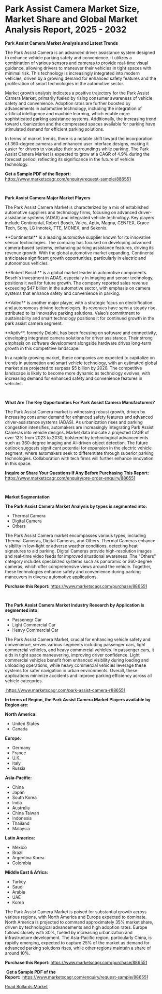 <p><h1>Park Assist Camera Market Size, Market Share and Global Market Analysis Report, 2025 - 2032</h1></p><p><strong>Park Assist Camera Market Analysis and Latest Trends</strong></p>
<p><p>The Park Assist Camera is an advanced driver assistance system designed to enhance vehicle parking safety and convenience. It utilizes a combination of various sensors and cameras to provide real-time visual guidance, allowing drivers to maneuver their vehicles in tight spaces with minimal risk. This technology is increasingly integrated into modern vehicles, driven by a growing demand for enhanced safety features and the proliferation of smart technologies in the automotive sector.</p><p>Market growth analysis indicates a positive trajectory for the Park Assist Camera Market, primarily fueled by rising consumer awareness of vehicle safety and convenience. Adoption rates are further boosted by advancements in automotive technology, including the integration of artificial intelligence and machine learning, which enable more sophisticated parking assistance systems. Additionally, the increasing trend toward urbanization and the compressed spaces available for parking have stimulated demand for efficient parking solutions.</p><p>In terms of market trends, there is a notable shift toward the incorporation of 360-degree cameras and enhanced user interface designs, making it easier for drivers to visualize their surroundings while parking. The Park Assist Camera Market is expected to grow at a CAGR of 4.9% during the forecast period, reflecting its significance in the future of vehicle technology.</p></p>
<p><strong>Get a Sample PDF of the Report:&nbsp;</strong> <a href="https://www.marketscagr.com/enquiry/request-sample/886551?utm_campaign=2796&utm_medium=2&utm_source=Github&utm_content=ia&utm_term=30032025&utm_id=park-assist-camera">https://www.marketscagr.com/enquiry/request-sample/886551</a></p>
<p>&nbsp;</p>
<p><strong>Park Assist Camera Major Market Players</strong></p>
<p><p>The Park Assist Camera Market is characterized by a mix of established automotive suppliers and technology firms, focusing on advanced driver-assistance systems (ADAS) and integrated vehicle technology. Key players include Continental, Robert Bosch, Valeo, Aptiv, Magna, GENTEX, Grace Tech, Sony, LG Innotek, TTE, MCNEX, and Sekonix.</p><p>**Continental** is a leading automotive supplier known for its innovative sensor technologies. The company has focused on developing advanced camera-based systems, enhancing parking assistance features, driving its revenue growth. With the global automotive market expanding, Continental anticipates significant growth opportunities, particularly in electric and autonomous vehicles.</p><p>**Robert Bosch** is a global market leader in automotive components. Bosch's investment in ADAS, especially in imaging and sensor technology, positions it well for future growth. The company reported sales revenue exceeding $47 billion in the automotive sector, with emphasis on camera systems that enhance safety and convenience in parking.</p><p>**Valeo** is another major player, with a strategic focus on electrification and autonomous driving technologies. Its revenues have seen a steady rise, attributed to its innovative parking solutions. Valeo’s commitment to sustainability and smart technology positions it for continued growth in the park assist camera segment.</p><p>**Aptiv**, formerly Delphi, has been focusing on software and connectivity, developing integrated camera solutions for driver assistance. Their strong emphasis on software development alongside hardware drives long-term growth in this competitive landscape.</p><p>In a rapidly growing market, these companies are expected to capitalize on trends in automation and smart vehicle technology, with an estimated global market size projected to surpass $5 billion by 2026. The competitive landscape is likely to become more dynamic as technology evolves, with increasing demand for enhanced safety and convenience features in vehicles.</p></p>
<p>&nbsp;</p>
<p><strong>What Are The Key Opportunities For Park Assist Camera Manufacturers?</strong></p>
<p><p>The Park Assist Camera market is witnessing robust growth, driven by increasing consumer demand for enhanced safety features and advanced driver-assistance systems (ADAS). As urbanization rises and parking congestion intensifies, automakers are increasingly integrating Park Assist Cameras into vehicle designs. Market data indicate a projected CAGR of over 12% from 2023 to 2030, bolstered by technological advancements such as 360-degree imaging and AI-driven object detection. The future outlook suggests significant potential for expansion in the electric vehicle segment, where automakers seek to differentiate through superior parking technologies. Collaboration with tech firms will further enhance innovation in this space.</p></p>
<p><strong>Inquire or Share Your Questions If Any Before Purchasing This Report:</strong> <a href="https://www.marketscagr.com/enquiry/pre-order-enquiry/886551?utm_campaign=2796&utm_medium=2&utm_source=Github&utm_content=ia&utm_term=30032025&utm_id=park-assist-camera">https://www.marketscagr.com/enquiry/pre-order-enquiry/886551</a></p>
<p>&nbsp;</p>
<p><strong>Market Segmentation</strong></p>
<p><strong>The Park Assist Camera Market Analysis by types is segmented into:</strong></p>
<p><ul><li>Thermal Camera</li><li>Digital Camera</li><li>Others</li></ul></p>
<p><p>The Park Assist Camera market encompasses various types, including Thermal Cameras, Digital Cameras, and Others. Thermal Cameras enhance visibility in low-light or adverse weather conditions, detecting heat signatures to aid parking. Digital Cameras provide high-resolution images and real-time video feeds for improved situational awareness. The "Others" category includes specialized systems such as panoramic or 360-degree cameras, which offer comprehensive views around the vehicle. Together, these technologies enhance safety and convenience during parking maneuvers in diverse automotive applications.</p></p>
<p><strong>Purchase this Report:&nbsp;</strong><a href="https://www.marketscagr.com/purchase/886551?utm_campaign=2796&utm_medium=2&utm_source=Github&utm_content=ia&utm_term=30032025&utm_id=park-assist-camera">https://www.marketscagr.com/purchase/886551</a></p>
<p>&nbsp;</p>
<p><strong>The Park Assist Camera Market Industry Research by Application is segmented into:</strong></p>
<p><ul><li>Passenegr Car</li><li>Light Commercial Car</li><li>Heavy Commercial Car</li></ul></p>
<p><p>The Park Assist Camera Market, crucial for enhancing vehicle safety and convenience, serves various segments including passenger cars, light commercial vehicles, and heavy commercial vehicles. In passenger cars, it aids in tight space maneuvering, improving driver confidence. Light commercial vehicles benefit from enhanced visibility during loading and unloading operations, while heavy commercial vehicles leverage these systems for safer navigation in urban environments. Overall, these applications minimize accidents and improve parking efficiency across all vehicle categories.</p></p>
<p><a href="https://www.marketscagr.com/park-assist-camera-r886551?utm_campaign=2796&utm_medium=2&utm_source=Github&utm_content=ia&utm_term=30032025&utm_id=park-assist-camera">&nbsp;https://www.marketscagr.com/park-assist-camera-r886551</a></p>
<p><strong>In terms of Region, the Park Assist Camera Market Players available by Region are:</strong></p>
<p>
    <p> <strong> North America: </strong>
        <ul>
            <li>United States</li>
            <li>Canada</li>
        </ul>
        </p> 
    <p> <strong> Europe: </strong>
        <ul>
            <li>Germany</li>
            <li>France</li>
            <li>U.K.</li>
            <li>Italy</li>
            <li>Russia</li>
        </ul>
        </p> 
    <p> <strong> Asia-Pacific: </strong>
        <ul>
            <li>China</li>
            <li>Japan</li>
            <li>South Korea</li>
            <li>India</li>
            <li>Australia</li>
            <li>China Taiwan</li>
            <li>Indonesia</li>
            <li>Thailand</li>
            <li>Malaysia</li>
        </ul>
        </p> 
    <p> <strong> Latin America: </strong>
        <ul>
            <li>Mexico</li>
            <li>Brazil</li>
            <li>Argentina Korea</li>
            <li>Colombia</li>
        </ul>
        </p> 
    <p> <strong> Middle East & Africa: </strong>
        <ul>
            <li>Turkey</li>
            <li>Saudi</li>
            <li>Arabia</li>
            <li>UAE</li>
            <li>Korea</li>
        </ul>
    </p>
    </p>
<p><p>The Park Assist Camera Market is poised for substantial growth across various regions, with North America and Europe expected to dominate. North America is projected to command approximately 35% market share, driven by technological advancements and high adoption rates. Europe follows closely with 30%, fueled by increasing urbanization and infrastructure development. The Asia-Pacific region, particularly China, is rapidly emerging, expected to capture 25% of the market as demand for advanced parking solutions rises, while other regions maintain a share of around 10%.</p></p>
<p><strong>Purchase this Report: </strong><a href="https://www.marketscagr.com/purchase/886551?utm_campaign=2796&utm_medium=2&utm_source=Github&utm_content=ia&utm_term=30032025&utm_id=park-assist-camera">https://www.marketscagr.com/purchase/886551</a></p>
<p>&nbsp;<strong>Get a Sample PDF of the Report:&nbsp;&nbsp;</strong><a href="https://www.marketscagr.com/enquiry/request-sample/886551?utm_campaign=2796&utm_medium=2&utm_source=Github&utm_content=ia&utm_term=30032025&utm_id=park-assist-camera">https://www.marketscagr.com/enquiry/request-sample/886551</a></p>
<p><strong></strong></p>
<p><p><a href="https://github.com/abantolemox08/Market-Research-Report-List-1/blob/main/road-bollards-market.md?utm_campaign=2796&utm_medium=2&utm_source=Github&utm_content=ia&utm_term=30032025&utm_id=park-assist-camera">Road Bollards Market</a></p></p>